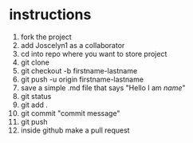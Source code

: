 # instructions
1. fork the project
2. add Joscelyn1 as a collaborator
3. cd into repo where you want to store project
4. git clone
5. git checkout -b firstname-lastname
6. git push -u origin firstname-lastname
7. save a simple .md file that says "Hello I am *name*"
8. git status
9. git add .
10. git commit "commit message"
11. git push
12. inside github make a pull request
